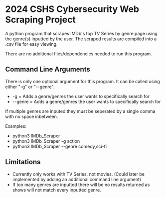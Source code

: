 # 2024 CSHS Cybersecurity Web Scraping Project

A python program that scrapes IMDb's top TV Series by genre page using the genre(s) inputted by the user. The scraped results are compiled into a .csv file for easy viewing.

There are no additional files/dependencies needed to run this program.

## Command Line Arguments
There is only one optional argument for this program. It can be called using either "-g" or "--genre".

- -g = Adds a genre/genres the user wants to specifically search for
- --genre = Adds a genre/genres the user wants to specifically search for

If multiple genres are inputed they must be seperated by a single comma with no space inbetween.

Examples:
- python3 IMDb_Scraper
- python3 IMDb_Scraper -g action
- python3 IMDb_Scraper --genre comedy,sci-fi

## Limitations
- Currently only works with TV Series, not movies. (Could later be implemented by adding an additional command line argument)
- If too many genres are inputted there will be no results returned as shows will not match every inputted genre.
